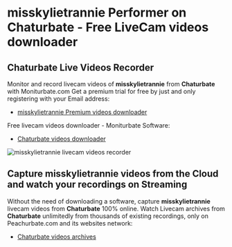 # misskylietrannie Performer on Chaturbate - Free LiveCam videos downloader

## Chaturbate Live Videos Recorder

Monitor and record livecam videos of **misskylietrannie** from **Chaturbate** with Moniturbate.com
Get a premium trial for free by just and only registering with your Email address:
* [misskylietrannie Premium videos downloader](https://moniturbate.com/request-demo-licence-key.html)

Free livecam videos downloader - Moniturbate Software:
* [Chaturbate videos downloader](https://moniturbate.com/moniturbate-download-software.html)

![misskylietrannie livecam videos recorder](https://peachurnet.com/templates/moniturbate-software.png)


## Capture misskylietrannie videos from the Cloud and watch your recordings on Streaming

Without the need of downloading a software, capture **misskylietrannie** livecam videos from **Chaturbate** 100% online.
Watch Livecam archives from **Chaturbate** unlimitedly from thousands of existing recordings, only on Peachurbate.com and its websites network:
* [Chaturbate videos archives](https://peachurnet.com/)